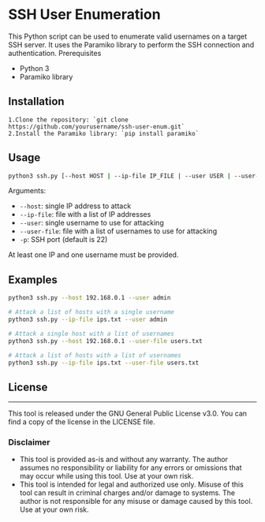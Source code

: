 # SSH User Enumeration

This Python script can be used to enumerate valid usernames on a target SSH server. It uses the Paramiko library to perform the SSH connection and authentication.
Prerequisites

- Python 3
- Paramiko library

## Installation

    1.Clone the repository: `git clone https://github.com/yourusername/ssh-user-enum.git`
    2.Install the Paramiko library: `pip install paramiko`

## Usage
```bash 
python3 ssh.py [--host HOST | --ip-file IP_FILE | --user USER | --user-file USER_FILE] [-p 22]
```
Arguments:

- `--host`: single IP address to attack
- `--ip-file`: file with a list of IP addresses
- `--user`: single username to use for attacking
- `--user-file`: file with a list of usernames to use for attacking
- `-p`: SSH port (default is 22)

At least one IP and one username must be provided.
## Examples
```bash # Attack a single host with a single username
python3 ssh.py --host 192.168.0.1 --user admin

# Attack a list of hosts with a single username
python3 ssh.py --ip-file ips.txt --user admin

# Attack a single host with a list of usernames
python3 ssh.py --host 192.168.0.1 --user-file users.txt

# Attack a list of hosts with a list of usernames
python3 ssh.py --ip-file ips.txt --user-file users.txt
```


## License
-------
This tool is released under the GNU General Public License v3.0. You can find a copy of the license in the LICENSE file.

### Disclaimer
- This tool is provided as-is and without any warranty. The author assumes no responsibility or liability for any errors or omissions that may occur while using this tool. Use at your own risk.
- This tool is intended for legal and authorized use only. Misuse of this tool can result in criminal charges and/or damage to systems. The author is not responsible for any misuse or damage caused by this tool. Use at your own risk.

